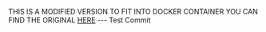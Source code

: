 THIS IS A MODIFIED VERSION TO FIT INTO DOCKER CONTAINER
YOU CAN FIND THE ORIGINAL [HERE](https://github.com/GameServerManagers/LinuxGSM/)
--- Test Commit
